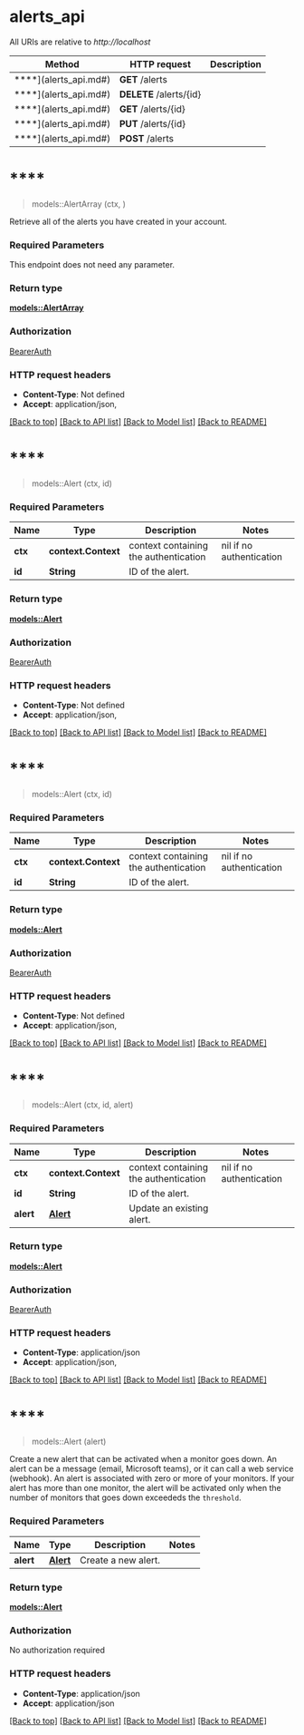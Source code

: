 # alerts_api

All URIs are relative to *http://localhost*

Method | HTTP request | Description
------------- | ------------- | -------------
****](alerts_api.md#) | **GET** /alerts | 
****](alerts_api.md#) | **DELETE** /alerts/{id} | 
****](alerts_api.md#) | **GET** /alerts/{id} | 
****](alerts_api.md#) | **PUT** /alerts/{id} | 
****](alerts_api.md#) | **POST** /alerts | 


# ****
> models::AlertArray (ctx, )


Retrieve all of the alerts you have created in your account.

### Required Parameters
This endpoint does not need any parameter.

### Return type

[**models::AlertArray**](AlertArray.md)

### Authorization

[BearerAuth](../README.md#BearerAuth)

### HTTP request headers

 - **Content-Type**: Not defined
 - **Accept**: application/json, 

[[Back to top]](#) [[Back to API list]](../README.md#documentation-for-api-endpoints) [[Back to Model list]](../README.md#documentation-for-models) [[Back to README]](../README.md)

# ****
> models::Alert (ctx, id)


### Required Parameters

Name | Type | Description  | Notes
------------- | ------------- | ------------- | -------------
 **ctx** | **context.Context** | context containing the authentication | nil if no authentication
  **id** | **String**| ID of the alert. | 

### Return type

[**models::Alert**](Alert.md)

### Authorization

[BearerAuth](../README.md#BearerAuth)

### HTTP request headers

 - **Content-Type**: Not defined
 - **Accept**: application/json, 

[[Back to top]](#) [[Back to API list]](../README.md#documentation-for-api-endpoints) [[Back to Model list]](../README.md#documentation-for-models) [[Back to README]](../README.md)

# ****
> models::Alert (ctx, id)


### Required Parameters

Name | Type | Description  | Notes
------------- | ------------- | ------------- | -------------
 **ctx** | **context.Context** | context containing the authentication | nil if no authentication
  **id** | **String**| ID of the alert. | 

### Return type

[**models::Alert**](Alert.md)

### Authorization

[BearerAuth](../README.md#BearerAuth)

### HTTP request headers

 - **Content-Type**: Not defined
 - **Accept**: application/json, 

[[Back to top]](#) [[Back to API list]](../README.md#documentation-for-api-endpoints) [[Back to Model list]](../README.md#documentation-for-models) [[Back to README]](../README.md)

# ****
> models::Alert (ctx, id, alert)


### Required Parameters

Name | Type | Description  | Notes
------------- | ------------- | ------------- | -------------
 **ctx** | **context.Context** | context containing the authentication | nil if no authentication
  **id** | **String**| ID of the alert. | 
  **alert** | [**Alert**](Alert.md)| Update an existing alert. | 

### Return type

[**models::Alert**](Alert.md)

### Authorization

[BearerAuth](../README.md#BearerAuth)

### HTTP request headers

 - **Content-Type**: application/json
 - **Accept**: application/json, 

[[Back to top]](#) [[Back to API list]](../README.md#documentation-for-api-endpoints) [[Back to Model list]](../README.md#documentation-for-models) [[Back to README]](../README.md)

# ****
> models::Alert (alert)


Create a new alert that can be activated when a monitor goes down. An alert can be a message (email, Microsoft teams), or it can call a web service (webhook). An alert is associated with zero or more of your monitors. If your alert has more than one monitor, the alert will be activated only when the number of monitors that goes down exceededs the `threshold`.

### Required Parameters

Name | Type | Description  | Notes
------------- | ------------- | ------------- | -------------
  **alert** | [**Alert**](Alert.md)| Create a new alert. | 

### Return type

[**models::Alert**](Alert.md)

### Authorization

No authorization required

### HTTP request headers

 - **Content-Type**: application/json
 - **Accept**: application/json

[[Back to top]](#) [[Back to API list]](../README.md#documentation-for-api-endpoints) [[Back to Model list]](../README.md#documentation-for-models) [[Back to README]](../README.md)

